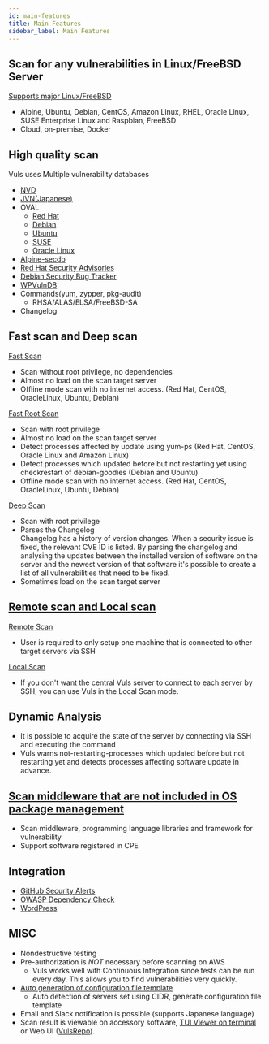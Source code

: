 ```yaml
---
id: main-features
title: Main Features
sidebar_label: Main Features
---
```


## Scan for any vulnerabilities in Linux/FreeBSD Server

[Supports major Linux/FreeBSD](supported-os.md)
- Alpine, Ubuntu, Debian, CentOS, Amazon Linux, RHEL, Oracle Linux, SUSE Enterprise Linux and Raspbian, FreeBSD
- Cloud, on-premise, Docker

##  High quality scan

Vuls uses Multiple vulnerability databases

- [NVD](https://nvd.nist.gov/)
- [JVN(Japanese)](http://jvndb.jvn.jp/apis/myjvn/)
- OVAL
	- [Red Hat](https://www.redhat.com/security/data/oval/)
	- [Debian](https://www.debian.org/security/oval/)
	- [Ubuntu](https://people.canonical.com/~ubuntu-security/oval/)
	- [SUSE](http://ftp.suse.com/pub/projects/security/oval/)
	- [Oracle Linux](https://linux.oracle.com/security/oval/)
- [Alpine-secdb](https://git.alpinelinux.org/cgit/alpine-secdb/)
- [Red Hat Security Advisories](https://access.redhat.com/security/security-updates/)
- [Debian Security Bug Tracker](https://security-tracker.debian.org/tracker/)
- [WPVulnDB](https://wpvulndb.com/api)
- Commands(yum, zypper, pkg-audit)
	- RHSA/ALAS/ELSA/FreeBSD-SA
- Changelog

## Fast scan and Deep scan

[Fast Scan](architecture-fast-scan.md)
- Scan without root privilege, no dependencies
- Almost no load on the scan target server
- Offline mode scan with no internet access. (Red Hat, CentOS, OracleLinux, Ubuntu, Debian)

[Fast Root Scan](architecture-fast-root-scan.md)
- Scan with root privilege
- Almost no load on the scan target server
- Detect processes affected by update using yum-ps (Red Hat, CentOS, Oracle Linux and Amazon Linux)
- Detect processes which updated before but not restarting yet using checkrestart of debian-goodies (Debian and Ubuntu)
- Offline mode scan with no internet access. (Red Hat, CentOS, OracleLinux, Ubuntu, Debian)

[Deep Scan](architecture-deep-scan.md)
- Scan with root privilege
- Parses the Changelog  
    Changelog has a history of version changes. When a security issue is fixed, the relevant CVE ID is listed.
    By parsing the changelog and analysing the updates between the installed version of software on the server and the newest version of that software
    it's possible to create a list of all vulnerabilities that need to be fixed.
- Sometimes load on the scan target server

## [Remote scan and Local scan](architecture-remote-local.md)

[Remote Scan](architecture-remote-scan.md)
- User is required to only setup one machine that is connected to other target servers via SSH

[Local Scan](architecture-local-scan.md)
- If you don't want the central Vuls server to connect to each server by SSH, you can use Vuls in the Local Scan mode.

## **Dynamic** Analysis

- It is possible to acquire the state of the server by connecting via SSH and executing the command
- Vuls warns not-restarting-processes which updated before but not restarting yet and detects processes affecting software update in advance.

## [Scan middleware that are not included in OS package management](usage-scan-non-os-packages.md)

- Scan middleware, programming language libraries and framework for vulnerability
- Support software registered in CPE

## Integration

- [GitHub Security Alerts](usage-scan-non-os-packages.html#usage-integrate-with-github-security-alerts.md)
- [OWASP Dependency Check](usage-scan-non-os-packages.html#usage-integrate-with-owasp-dependency-check-to-automatic-update-when-the-libraries-are-updated-experimental.md)
- [WordPress](usage-scan-wordpress.md)

## MISC

- Nondestructive testing
- Pre-authorization is *NOT* necessary before scanning on AWS
	- Vuls works well with Continuous Integration since tests can be run every day. This allows you to find vulnerabilities very quickly.
- [Auto generation of configuration file template](usage-automatic-discovery.md)
	- Auto detection of servers set using CIDR, generate configuration file template
- Email and Slack notification is possible (supports Japanese language)
- Scan result is viewable on accessory software, [TUI Viewer on terminal](usage-tui.md) or Web UI ([VulsRepo](https://github.com/usiusi360/vulsrepo)).
